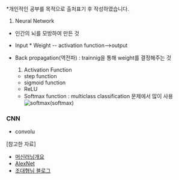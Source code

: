 *개인적인 공부를 목적으로 출처표기 후 작성하였습니다.
1. Neural Network
- 인간의 뇌를 모방하여 만든 것
- Input * Weight -- activation function-->output
- Back propagation(역전파) : trainnig을 통해 weight를 결정해주는 것
  
  1) Activation Function
  - step function
  - sigmoid function
  - ReLU
  - Softmax function : multiclass classification 문제에서 많이 사용
    ![softmax]()(softmax)
  




### CNN
- convolu
  
[참고한 자료]  
- [머신러닝개요](https://m.blog.naver.com/laonple/221166694845)
- [AlexNet](https://bskyvision.com/421)
- [조대협님 블로그](https://bcho.tistory.com/1149)
  
